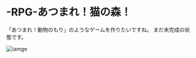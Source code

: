 # -RPG-あつまれ！猫の森！

「あつまれ！動物のもり」のようなゲームを作りたいですね。
まだ未完成の状態です。  

![iamge](https://github.com/ZixuanQIN/-RPG-/blob/master/screenshot.png)  
